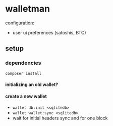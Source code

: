 walletman
===========


configuration:
 - user ui preferences (satoshis, BTC)


## setup

### dependencies

    composer install

#### initializing an old wallet?

#### create a new wallet

 * `wallet db:init <sqlitedb>`
 * `wallet wallet:sync <sqlitedb>`
 * wait for initial headers sync and for one block
